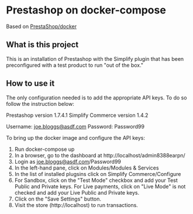 # Prestashop on docker-compose

Based on  [PrestaShop/docker](https://github.com/PrestaShop/docker)

## What is this project
This is an installation of Prestashop with the Simplify plugin that has been preconfigured with a test product to run "out of the box."
## How to use it

The only configuration needed is to add the appropriate API keys. To do so follow the instruction below:

Prestashop version 1.7.4.1
Simplify Commerce version 1.4.2

Username: joe.bloggs@asdf.com
Password: Password99

To bring up the docker image and configure the API keys:

1. Run docker-compose up
2. In a browser, go to the dashboard at http://localhost/admin8388earpn/
3. Login as joe.bloggs@asdf.com/Password99
4. In the left-hand pane, click on Modules/Modules & Services
5. In the list of installed plugsins click on Simplify Commerce/Configure
6. For Sandbox, click on the "Test Mode" checkbox and add your Test Public and Private keys. For Live payments, click on "Live Mode" is not checked and add your Live Public and Private keys.
7. Click on the "Save Settings" button.
8. Visit the store (http://localhost) to run transactions.
